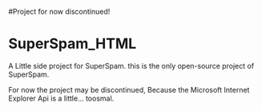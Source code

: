 #Project for now discontinued!

# SuperSpam_HTML

A Little side project for SuperSpam. this is the only open-source project of SuperSpam.

For now the project may be discontinued, Because the Microsoft Internet Explorer Api is a little... toosmal.
